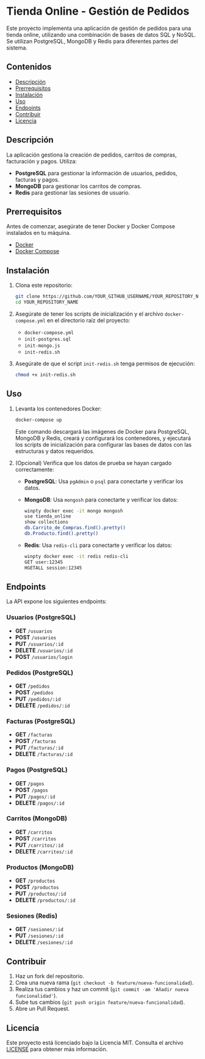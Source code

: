 # Tienda Online - Gestión de Pedidos

Este proyecto implementa una aplicación de gestión de pedidos para una tienda online, utilizando una combinación de bases de datos SQL y NoSQL. Se utilizan PostgreSQL, MongoDB y Redis para diferentes partes del sistema.

## Contenidos

- [Descripción](#descripción)
- [Prerrequisitos](#prerrequisitos)
- [Instalación](#instalación)
- [Uso](#uso)
- [Endpoints](#endpoints)
- [Contribuir](#contribuir)
- [Licencia](#licencia)

## Descripción

La aplicación gestiona la creación de pedidos, carritos de compras, facturación y pagos. Utiliza:
- **PostgreSQL** para gestionar la información de usuarios, pedidos, facturas y pagos.
- **MongoDB** para gestionar los carritos de compras.
- **Redis** para gestionar las sesiones de usuario.

## Prerrequisitos

Antes de comenzar, asegúrate de tener Docker y Docker Compose instalados en tu máquina.

- [Docker](https://docs.docker.com/get-docker/)
- [Docker Compose](https://docs.docker.com/compose/install/)

## Instalación

1. Clona este repositorio:
    ```bash
    git clone https://github.com/YOUR_GITHUB_USERNAME/YOUR_REPOSITORY_NAME.git
    cd YOUR_REPOSITORY_NAME
    ```

2. Asegúrate de tener los scripts de inicialización y el archivo `docker-compose.yml` en el directorio raíz del proyecto:
    - `docker-compose.yml`
    - `init-postgres.sql`
    - `init-mongo.js`
    - `init-redis.sh`

3. Asegúrate de que el script `init-redis.sh` tenga permisos de ejecución:
    ```bash
    chmod +x init-redis.sh
    ```

## Uso

1. Levanta los contenedores Docker:
    ```bash
    docker-compose up
    ```

   Este comando descargará las imágenes de Docker para PostgreSQL, MongoDB y Redis, creará y configurará los contenedores, y ejecutará los scripts de inicialización para configurar las bases de datos con las estructuras y datos requeridos.

2. (Opcional) Verifica que los datos de prueba se hayan cargado correctamente:

   - **PostgreSQL**:
     Usa `pgAdmin` o `psql` para conectarte y verificar los datos.
   
   - **MongoDB**:
     Usa `mongosh` para conectarte y verificar los datos:
     ```bash
     winpty docker exec -it mongo mongosh
     use tienda_online
     show collections
     db.Carrito_de_Compras.find().pretty()
     db.Producto.find().pretty()
     ```

   - **Redis**:
     Usa `redis-cli` para conectarte y verificar los datos:
     ```bash
     winpty docker exec -it redis redis-cli
     GET user:12345
     HGETALL session:12345
     ```

## Endpoints

La API expone los siguientes endpoints:

### Usuarios (PostgreSQL)
- **GET** `/usuarios`
- **POST** `/usuarios`
- **PUT** `/usuarios/:id`
- **DELETE** `/usuarios/:id`
- **POST** `/usuarios/login`

### Pedidos (PostgreSQL)
- **GET** `/pedidos`
- **POST** `/pedidos`
- **PUT** `/pedidos/:id`
- **DELETE** `/pedidos/:id`

### Facturas (PostgreSQL)
- **GET** `/facturas`
- **POST** `/facturas`
- **PUT** `/facturas/:id`
- **DELETE** `/facturas/:id`

### Pagos (PostgreSQL)
- **GET** `/pagos`
- **POST** `/pagos`
- **PUT** `/pagos/:id`
- **DELETE** `/pagos/:id`

### Carritos (MongoDB)
- **GET** `/carritos`
- **POST** `/carritos`
- **PUT** `/carritos/:id`
- **DELETE** `/carritos/:id`

### Productos (MongoDB)
- **GET** `/productos`
- **POST** `/productos`
- **PUT** `/productos/:id`
- **DELETE** `/productos/:id`

### Sesiones (Redis)
- **GET** `/sesiones/:id`
- **PUT** `/sesiones/:id`
- **DELETE** `/sesiones/:id`

## Contribuir

1. Haz un fork del repositorio.
2. Crea una nueva rama (`git checkout -b feature/nueva-funcionalidad`).
3. Realiza tus cambios y haz un commit (`git commit -am 'Añadir nueva funcionalidad'`).
4. Sube tus cambios (`git push origin feature/nueva-funcionalidad`).
5. Abre un Pull Request.

## Licencia

Este proyecto está licenciado bajo la Licencia MIT. Consulta el archivo [LICENSE](LICENSE) para obtener más información.
